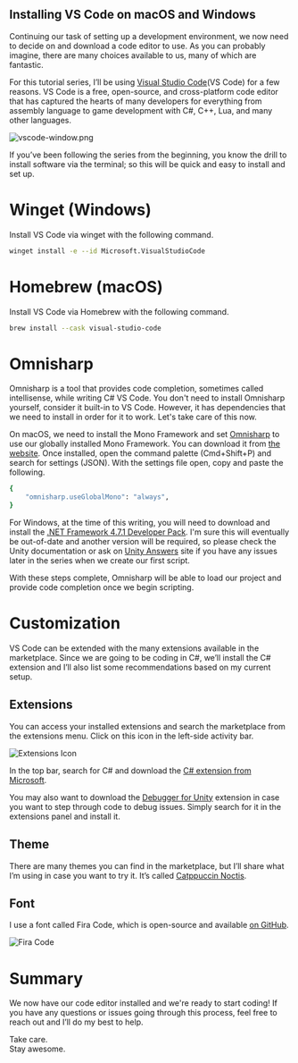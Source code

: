 ## Installing VS Code on macOS and Windows

Continuing our task of setting up a development environment, we now need to decide on and download a code editor to use. As you can probably imagine, there are many choices available to us, many of which are fantastic.

For this tutorial series, I’ll be using [Visual Studio Code](http://code.visualstudio.com/)(VS Code) for a few reasons. VS Code is a free, open-source, and cross-platform code editor that has captured the hearts of many developers for everything from assembly language to game development with C#, C++, Lua, and many other languages.

![vscode-window.png](https://cdn.hashnode.com/res/hashnode/image/upload/v1645939556320/8wV7S-1BR.png)

If you’ve been following the series from the beginning, you know the drill to install software via the terminal; so this will be quick and easy to install and set up.

# Winget (Windows)

Install VS Code via winget with the following command.

```bash
winget install -e --id Microsoft.VisualStudioCode
```

# Homebrew (macOS)

Install VS Code via Homebrew with the following command.

```bash
brew install --cask visual-studio-code
```

# Omnisharp
Omnisharp is a tool that provides code completion, sometimes called intellisense, while writing C# VS Code. You don't need to install Omnisharp yourself, consider it built-in to VS Code. However, it has dependencies that we need to install in order for it to work. Let's take care of this now.

On macOS, we need to install the Mono Framework and set [Omnisharp](http://www.omnisharp.net) to use our globally installed Mono Framework. You can download it from [the website](https://www.mono-project.com/download/stable/). Once installed, open the command palette (Cmd+Shift+P) and search for settings (JSON). With the settings file open, copy and paste the following.

```bash
{
    "omnisharp.useGlobalMono": "always",
}
```

For Windows, at the time of this writing, you will need to download and install the [.NET Framework 4.7.1 Developer Pack](https://dotnet.microsoft.com/en-us/download/dotnet-framework/thank-you/net471-developer-pack-offline-installer). I'm sure this will eventually be out-of-date and another version will be required, so please check the Unity documentation or ask on [Unity Answers](https://answers.unity.com/index.html) site if you have any issues later in the series when we create our first script.

With these steps complete, Omnisharp will be able to load our project and provide code completion once we begin scripting.


# Customization

VS Code can be extended with the many extensions available in the marketplace. Since we are going to be coding in C#, we’ll install the C# extension and I’ll also list some recommendations based on my current setup.

## Extensions

You can access your installed extensions and search the marketplace from the extensions menu. Click on this icon in the left-side activity bar.

![Extensions Icon](https://code.visualstudio.com/assets/docs/editor/extension-marketplace/extensions-view-icon.png)

In the top bar, search for C# and download the [C# extension from Microsoft](https://marketplace.visualstudio.com/items?itemName=ms-dotnettools.csharp).

You may also want to download the [Debugger for Unity](https://marketplace.visualstudio.com/items?itemName=Unity.unity-debug) extension in case you want to step through code to debug issues. Simply search for it in the extensions panel and install it.

## Theme
There are many themes you can find in the marketplace, but I’ll share what I’m using in case you want to try it. It’s called [Catppuccin Noctis](https://marketplace.visualstudio.com/items?itemName=AlexDauenhauer.catppuccin-noctis).

## Font
I use a font called Fira Code, which is open-source and available [on GitHub](https://github.com/tonsky/FiraCode).

![Fira Code](https://github.com/tonsky/FiraCode/raw/master/extras/logo.svg)

# Summary

We now have our code editor installed and we're ready to start coding! If you have any questions or issues going through this process, feel free to reach out and I’ll do my best to help.

Take care.  
Stay awesome.